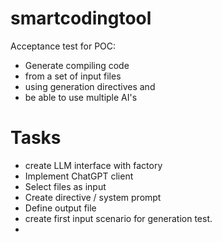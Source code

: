 # smartcodingtool

Acceptance test for POC:
- Generate compiling code
- from a set of input files
- using generation directives and
- be able to use multiple AI's

# Tasks
- create LLM interface with factory
- Implement ChatGPT client
- Select files as input
- Create directive / system prompt
- Define output file
- create first input scenario for generation test.
- 